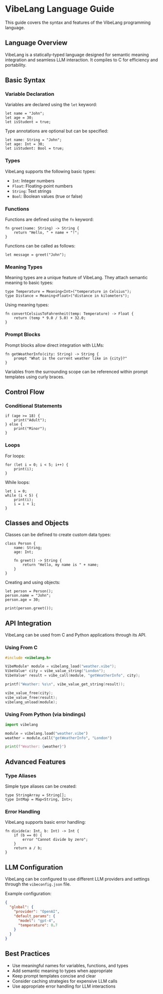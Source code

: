 # VibeLang Language Guide

This guide covers the syntax and features of the VibeLang programming language.

## Language Overview

VibeLang is a statically-typed language designed for semantic meaning integration and seamless LLM interaction. It compiles to C for efficiency and portability.

## Basic Syntax

### Variable Declaration

Variables are declared using the `let` keyword:

```vibe
let name = "John";
let age = 30;
let isStudent = true;
```

Type annotations are optional but can be specified:

```vibe
let name: String = "John";
let age: Int = 30;
let isStudent: Bool = true;
```

### Types

VibeLang supports the following basic types:

- `Int`: Integer numbers
- `Float`: Floating-point numbers
- `String`: Text strings
- `Bool`: Boolean values (true or false)

### Functions

Functions are defined using the `fn` keyword:

```vibe
fn greet(name: String) -> String {
    return "Hello, " + name + "!";
}
```

Functions can be called as follows:

```vibe
let message = greet("John");
```

### Meaning Types

Meaning types are a unique feature of VibeLang. They attach semantic meaning to basic types:

```vibe
type Temperature = Meaning<Int>("temperature in Celsius");
type Distance = Meaning<Float>("distance in kilometers");
```

Using meaning types:

```vibe
fn convertCelsiusToFahrenheit(temp: Temperature) -> Float {
    return (temp * 9.0 / 5.0) + 32.0;
}
```

### Prompt Blocks

Prompt blocks allow direct integration with LLMs:

```vibe
fn getWeatherInfo(city: String) -> String {
    prompt "What is the current weather like in {city}?"
}
```

Variables from the surrounding scope can be referenced within prompt templates using curly braces.

## Control Flow

### Conditional Statements

```vibe
if (age >= 18) {
    print("Adult");
} else {
    print("Minor");
}
```

### Loops

For loops:

```vibe
for (let i = 0; i < 5; i++) {
    print(i);
}
```

While loops:

```vibe
let i = 0;
while (i < 5) {
    print(i);
    i = i + 1;
}
```

## Classes and Objects

Classes can be defined to create custom data types:

```vibe
class Person {
    name: String;
    age: Int;
    
    fn greet() -> String {
        return "Hello, my name is " + name;
    }
}
```

Creating and using objects:

```vibe
let person = Person();
person.name = "John";
person.age = 30;

print(person.greet());
```

## API Integration

VibeLang can be used from C and Python applications through its API.

### Using From C

```c
#include <vibelang.h>

VibeModule* module = vibelang_load("weather.vibe");
VibeValue* city = vibe_value_string("London");
VibeValue* result = vibe_call(module, "getWeatherInfo", city);

printf("Weather: %s\n", vibe_value_get_string(result));

vibe_value_free(city);
vibe_value_free(result);
vibelang_unload(module);
```

### Using From Python (via bindings)

```python
import vibelang

module = vibelang.load("weather.vibe")
weather = module.call("getWeatherInfo", "London")

print(f"Weather: {weather}")
```

## Advanced Features

### Type Aliases

Simple type aliases can be created:

```vibe
type StringArray = String[];
type IntMap = Map<String, Int>;
```

### Error Handling

VibeLang supports basic error handling:

```vibe
fn divide(a: Int, b: Int) -> Int {
    if (b == 0) {
        error "Cannot divide by zero";
    }
    return a / b;
}
```

## LLM Configuration

VibeLang can be configured to use different LLM providers and settings through the `vibeconfig.json` file.

Example configuration:

```json
{
  "global": {
    "provider": "OpenAI",
    "default_params": {
      "model": "gpt-4",
      "temperature": 0.7
    }
  }
}
```

## Best Practices

- Use meaningful names for variables, functions, and types
- Add semantic meaning to types when appropriate
- Keep prompt templates concise and clear
- Consider caching strategies for expensive LLM calls
- Use appropriate error handling for LLM interactions
